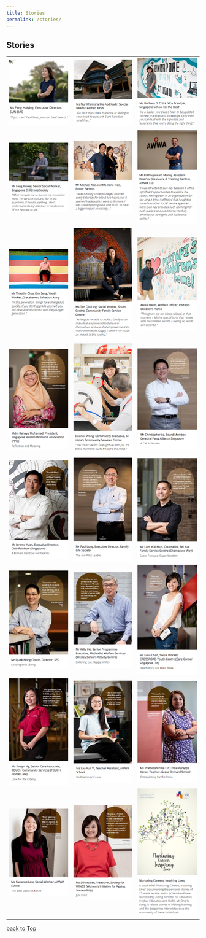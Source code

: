 ```yaml
---
title: Stories
permalink: /stories/
---
```

## Stories

|  |  |  |  
|--|--|--|
|[![Peng Haiying](/images/stories/peng-haiying.png "View Story")](peng-haiying) | [![Nur Khaiyisha Bte Abd Kadir](/images/stories/nur-khaiyisha-bte-abd-kadir.png "View Story")](nur-khaiyisha-bte-abd-kadir)  | [![Barbara D' Cotta](/images/stories/barbara-d-cotta.png "View Story")](barbara-d-cotta)| 
|[![Fang Xinwei](/images/stories/fang-xinwei.png "View Story")](fang-xinwei) | [![Michael Kee and Irene Neo](/images/stories/michael-kee-irene-neo.png "View Story")](michael-kee-irene-neo) | [![Pathnapuram Manoj](/images/stories/pathnapuram-manoj.png "View Story")](pathnapuram-manoj) | 
|[![Timothy Chua Kim Seng](/images/stories/timothy-chua-kim-seng.png "View Story")](timothy-chua-kim-seng)| [![Tan Qiu Ling](/images/stories/tan-qiu-ling.png "View Story")](tan-qiu-ling) | [![Abdul Halim](/images/stories/abdul-halim.png "View Story")](abdul-halim) |
|[![Rahayu Mohamad](/images/stories/rahayu-mohamad.png "View Story")](rahayu-mohamad)| [![Eleanor Wong](/images/stories/eleanor-wong.png "View Story")](eleanor-wong) | [![Christopher Lo](/images/stories/christopher-lo.png "View Story")](christopher-lo) |
|[![Jerome Yuen](/images/stories/jerome-yuen.png "View Story")](jerome-yuen)| [![Paul-Long](/images/stories/paul-long.png "View Story")](paul-long) | [![Lam Wai Mun](/images/stories/lam-wai-mun.png "View Story")](lam-wai-mun) |
|[![Quek Hong Choon](/images/stories/quek-hong-choon.png "View Story")](quek-hong-choon)| [![Willy Ho](/images/stories/willy-ho.png "View Story")](willy-ho) | [![Gina Chan](/images/stories/gina-chan.png "View Story")](gina-chan) |
|[![Evelyn Ng](/images/stories/evelyn-ng.png "View Story")](evelyn-ng)| [![Lau Yun Yi](/images/stories/lau-yun-yi.png "View Story")](lau-yun-yi) | [![Prathibah Pillai D/O Pillai Parappa Karan](/images/stories/prathibah-pillai-do-pillai-parappa-karan.png "View Story")](prathibah-pillai-do-pillai-parappa-karan) |
|[![Suzanne Low](/images/stories/suzanne-low.png "View Story")](suzanne-low)| [![Schutz Lee](/images/stories/schutz-lee.png "View Story")](schutz-lee) | [![Nurturing Careers Inspiring Lives](/images/stories/nurturing-careers-inspiring-lives.png "View Story")](nurturing-careers-inspiring-lives) |

[back to Top](##stories)
